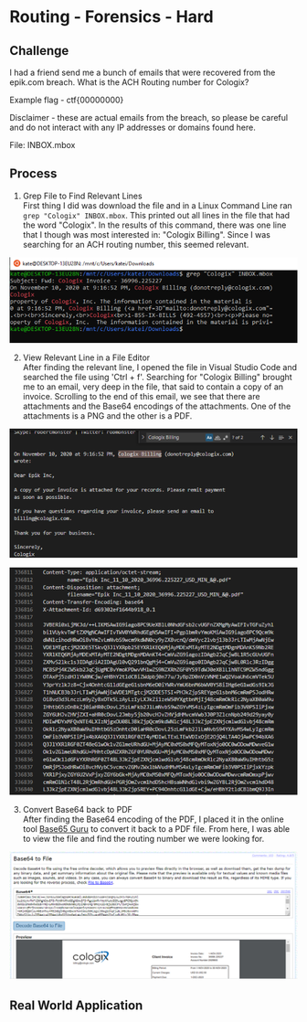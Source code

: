 # Routing - Forensics - Hard  

## Challenge
I had a friend send me a bunch of emails that were recovered from the epik.com breach. What is the ACH Routing number for Cologix?

Example flag - ctf{00000000}

Disclaimer - these are actual emails from the breach, so please be careful and do not interact with any IP addresses or domains found here.

File: INBOX.mbox

## Process
1. Grep File to Find Relevant Lines  
 First thing I did was download the file and in a Linux Command Line ran ```grep "Cologix" INBOX.mbox```. This printed out all lines in the file that had the word "Cologix". In the results of this command, there was one line that I though was most interested in: "Cologix Billing". Since I was searching for an ACH routing number, this seemed relevant. 

 ![Grep](Pictures/Grep.png)

2. View Relevant Line in a File Editor  
 After finding the relevant line, I opened the file in Visual Studio Code and searched the file using 'Ctrl + f'. Searching for "Cologix Billing" brought me to an email, very deep in the file, that said to contain a copy of an invoice. Scrolling to the end of this email, we see that there are attachments and the Base64 encodings of the attachments. One of the attachments is a PNG and the other is a PDF.    

 ![Email](Pictures/Email.png) 

 ![Base64](Pictures/Base64.png)

3. Convert Base64 back to PDF  
 After finding the Base64 encoding of the PDF, I placed it in the online tool [Base65 Guru](https://base64.guru/converter/decode/file) to convert it back to a PDF file. From here, I was able to view the file and find the routing number we were looking for. 

 ![File](Pictures/File.png)


## Real World Application